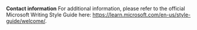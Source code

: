 **Contact information**
For additional information, please refer to the official Microsoft Writing Style Guide here: https://learn.microsoft.com/en-us/style-guide/welcome/.